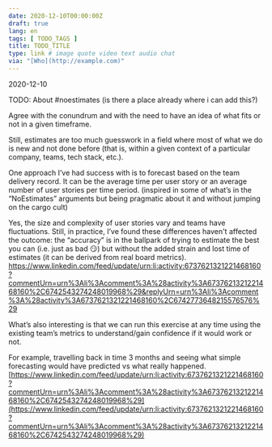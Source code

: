 ```yaml
---
date: 2020-12-10T00:00:00Z
draft: true
lang: en
tags: [ TODO_TAGS ]
title: TODO_TITLE
type: link # image quote video text audio chat
via: "[Who](http://example.com)"
---
```



2020-12-10

TODO: About #noestimates (is there a place already where i can add this?)

Agree with the conundrum and with the need to have an idea of what fits or not in a given timeframe. 

Still, estimates are too much guesswork in a field where most of what we do is new and not done before (that is, within a given context of a particular company, teams, tech stack, etc.). 

One approach I’ve had success with is to forecast based on the team delivery record. It can be the average time per user story or an average number of user stories per time period. (inspired in some of what’s in the “NoEstimates” arguments but being pragmatic about it and without jumping on the cargo cult)

Yes, the size and complexity of user stories vary and teams have fluctuations. Still, in practice, I’ve found these differences haven't affected the outcome: the “accuracy” is in the ballpark of trying to estimate the best you can (i.e. just as bad 😏) but without the added strain and lost time of estimates (it can be derived from real board metrics).
https://www.linkedin.com/feed/update/urn:li:activity:6737621321221468160?commentUrn=urn%3Ali%3Acomment%3A%28activity%3A6737621321221468160%2C6742543274248019968%29&replyUrn=urn%3Ali%3Acomment%3A%28activity%3A6737621321221468160%2C6742773648215576576%29

What’s also interesting is that we can run this exercise at any time using the existing team’s metrics to understand/gain confidence if it would work or not.

For example, travelling back in time 3 months and seeing what simple forecasting would have predicted vs what really happened.
[https://www.linkedin.com/feed/update/urn:li:activity:6737621321221468160?commentUrn=urn%3Ali%3Acomment%3A%28activity%3A6737621321221468160%2C6742543274248019968%29](https://www.linkedin.com/feed/update/urn:li:activity:6737621321221468160?commentUrn=urn%3Ali%3Acomment%3A%28activity%3A6737621321221468160%2C6742543274248019968%29)

